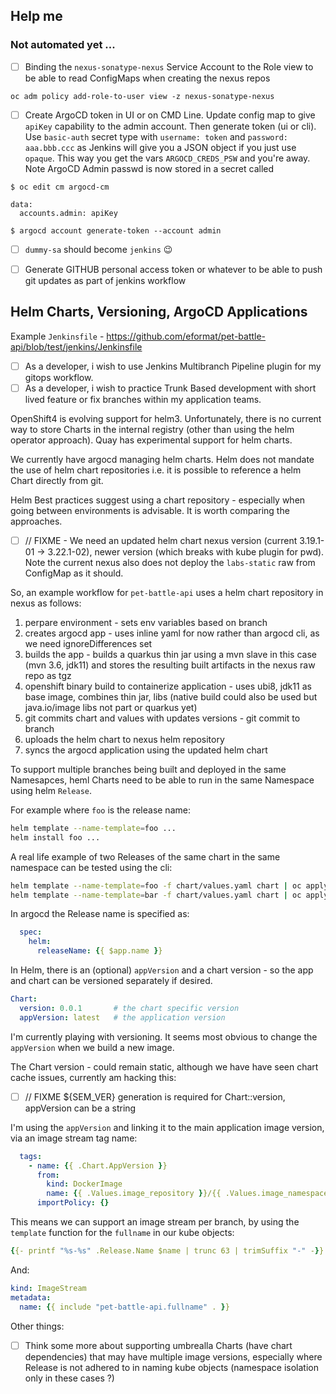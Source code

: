 ## Help me 

### Not automated yet ...
 - [ ]  Binding the  `nexus-sonatype-nexus` Service Account to the Role view to be able to read ConfigMaps when creating the nexus repos
```
oc adm policy add-role-to-user view -z nexus-sonatype-nexus
```

 - [ ]  Create ArgoCD token in UI or on CMD Line. Update config map to give `apiKey` capability to the admin account. Then generate token (ui or cli). Use `basic-auth` secret type with `username: token` and `password: aaa.bbb.ccc` as Jenkins will give you a JSON object if you just use `opaque`. This way you get the vars `ARGOCD_CREDS_PSW` and you're away. Note ArgoCD Admin passwd is now stored in a secret called 

```
$ oc edit cm argocd-cm

data:
  accounts.admin: apiKey

$ argocd account generate-token --account admin 
```

- [ ] `dummy-sa` should become `jenkins` :wink:

- [ ] Generate GITHUB personal access token or whatever to be able to push git updates as part of jenkins workflow


## Helm Charts, Versioning, ArgoCD Applications

Example `Jenkinsfile` - https://github.com/eformat/pet-battle-api/blob/test/jenkins/Jenkinsfile

- [ ] As a developer, i wish to use Jenkins Multibranch Pipeline plugin for my gitops workflow.
- [ ] As a developer, i wish to practice Trunk Based development with short lived feature or fix branches within my application teams.

OpenShift4 is evolving support for helm3. Unfortunately, there is no current way to store Charts in the internal registry (other than using the helm operator approach). Quay has experimental support for helm charts.

We currently have argocd managing helm charts. Helm does not mandate the use of helm chart repositories i.e. it is possible to reference a helm Chart directly from git.

Helm Best practices suggest using a chart repository - especially when going between environments is advisable. It is worth comparing the approaches.

- [ ] // FIXME - We need an updated helm chart nexus version (current 3.19.1-01 -> 3.22.1-02), newer version (which breaks with kube plugin for pwd). Note the current nexus also does not deploy the `labs-static` raw from ConfigMap as it should.

So, an example workflow for `pet-battle-api` uses a helm chart repository in nexus as follows:

1. perpare environment - sets env variables based on branch
2. creates argocd app - uses inline yaml for now rather than argocd cli, as we need ignoreDifferences set
3. builds the app - builds a quarkus thin jar using a mvn slave in this case (mvn 3.6, jdk11) and stores the resulting built artifacts in the nexus raw repo as tgz
4. openshift binary build to containerize application - uses ubi8, jdk11 as base image, combines thin jar, libs (native build could also be used but java.io/image libs not part or quarkus yet)
5. git commits chart and values with updates versions - git commit to branch
6. uploads the helm chart to nexus helm repository
7. syncs the argocd application using the updated helm chart

To support multiple branches being built and deployed in the same Namesapces, heml Charts need to be able to run in the same Namespace using helm `Release`.

For example where `foo` is the release name:
```bash
helm template --name-template=foo ...
helm install foo ...
```
A real life example of two Releases of the same chart in the same namespace can be tested using the cli:
```bash
helm template --name-template=foo -f chart/values.yaml chart | oc apply -f- --dry-run --validate
helm template --name-template=bar -f chart/values.yaml chart | oc apply -f- --dry-run --validate
```

In argocd the Release name is specified as:
```yaml
  spec:
    helm:
      releaseName: {{ $app.name }}
```

In Helm, there is an (optional) `appVersion` and a chart version - so the app and chart can be versioned separately if desired.
```yaml
Chart:
  version: 0.0.1       # the chart specific version
  appVersion: latest   # the application version
```

I'm currently playing with versioning. It seems most obvious to change the `appVersion` when we build a new image.

The Chart version - could remain static, although we have have seen chart cache issues, currently am hacking this:

- [ ] // FIXME ${SEM_VER} generation is required for Chart::version, appVersion can be a string

I'm using the `appVersion` and linking it to the main application image version, via an image stream tag name:
```yaml
  tags:
    - name: {{ .Chart.AppVersion }}
      from:
        kind: DockerImage
        name: {{ .Values.image_repository }}/{{ .Values.image_namespace }}/{{ .Values.image_name }}:{{ .Chart.AppVersion }}
      importPolicy: {}
```

This means we can support an image stream per branch, by using the `template` function for the `fullname` in our kube objects:
```yaml
{{- printf "%s-%s" .Release.Name $name | trunc 63 | trimSuffix "-" -}}
```
And:
```yaml
kind: ImageStream
metadata:
  name: {{ include "pet-battle-api.fullname" . }}
```

Other things:
- [ ] Think some more about supporting umbrealla Charts (have chart dependencies) that may have multiple image versions, especially where Release is not adhered to in naming kube objects (namespace isolation only in these cases ?)